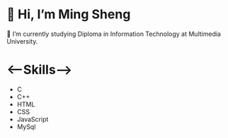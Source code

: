 # 👋 Hi, I’m Ming Sheng
🌱 I’m currently studying Diploma in Information Technology at Multimedia University.

# <--Skills-->

- C
- C++
- HTML
- CSS
- JavaScript
- MySql
